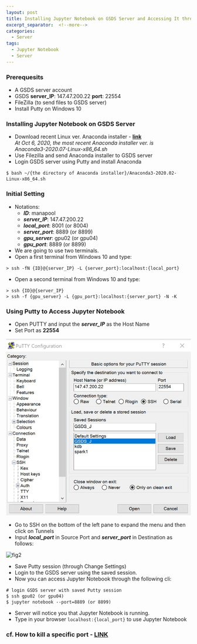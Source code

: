 ```yaml
---
layout: post
title: Installing Jupyter Notebook on GSDS Server and Accessing It through Putty from Windows 10
excerpt_separator:  <!--more-->
categories:
  - Server
tags:
  - Jupyter Notebook
  - Server
---
```


### Prerequesits
- A GSDS server account
- GSDS **server_IP**: 147.47.200.22 **port**: 22554
- FileZilla (to send files to GSDS server)
- Install Putty on Windows 10

<!--more-->

### Installing Jupyter Notebook on GSDS Server
- Download recent Linux ver. Anaconda installer - **[link](https://docs.anaconda.com/anaconda/install/linux/)**  
*At Oct 6, 2020, the most recent Anaconda installer ver. is*<br> 
*Anaconda3-2020.07-Linux-x86_64.sh*
- Use Filezilla and send Anaconda installer to GSDS server
- Login GSDS server using Putty and install Anaconda

```
$ bash ~/{the directory of Anaconda installer}/Anaconda3-2020.02-Linux-x86_64.sh
```

### Initial Setting
- Notations:
  - ***ID***: manapool
  - ***server_IP***: 147.47.200.22
  - ***local_port***: 8001 (or 8004)
  - ***server_port***: 8889 (or 8899)
  - ***gpu_server***: gpu02 (or gpu04)
  - ***gpu_port***: 8889 (or 8899)
- We are going to use two terminals.
- Open a first terminal from Windows 10 and type:

```
> ssh -fN {ID}@{server_IP} -L {server_port}:localhost:{local_port}
```

- Open a second terminal from Windows 10 and type:

```
> ssh {ID}@{server_IP}
> ssh -f {gpu_server} -L {gpu_port}:localhost:{server_port} -N -K
```

### Using Putty to Access Jupyter Notebook
- Open PUTTY and input the ***server_IP*** as the Host Name
- Set Port as **22554**

![fig1](/assets/fig/2020-10-06-installing-jupyter-notebook/fig1.jpg)

- Go to SSH on the bottom of the left pane to expand the menu and then click on Tunnels
- Input ***local_port*** in Source Port and ***server_port*** in Destination as follows:

![fig2](/assets/img/2020-10-06-installing-jupyter-notebook/fig2.jpg)

- Save Putty session (through Change Settings)
- Login to the GSDS server using the saved session.
- Now you can access Jupyter Notebook through the following cli:

```
# login GSDS server with saved Putty session
$ ssh gpu02 (or gpu04)
$ jupyter notebook --port=8889 (or 8899)
```

- Server will notice you that Jupyter Notebook is running.
- Type in your browser `localhost:{local_port}` to use Jupyter Notebook

### cf. How to kill a specific port - [LINK](https://brocess.tistory.com/82)




